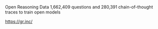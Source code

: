 Open Reasoning Data
1,662,409 questions and 280,391 chain-of-thought traces to train open models

https://gr.inc/